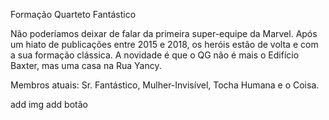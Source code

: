 Formação Quarteto Fantástico

Não poderíamos deixar de falar da primeira super-equipe da Marvel. Após um hiato de publicações entre 2015 e 2018, os heróis estão de volta e com a sua formação clássica. A novidade é que o QG não é mais o Edifício Baxter, mas uma casa na Rua Yancy.

Membros atuais: Sr. Fantástico, Mulher-Invisível, Tocha Humana e o Coisa.

add img 
add botão
